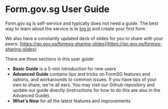 # Form.gov.sg User Guide

Form.gov.sg is self-service and typically does not need a guide. The best way to learn about the service is to [log in](https://form.gov.sg/#!/signin) and create your first form. 

We also have a constantly updated deck of slides for you to share with your peers: [https://go.gov.sg/formsg-sharing-slides](https://go.gov.sg/formsg-sharing-slides)

There are three sections in this user guide:
- **Basic Guide** is a 5-min introduction for new users 
- **Advanced Guide** contains tips and tricks on FormSG features and options, and workarounds to common issues. If you have tips of your own to share, we're all ears. You may visit our Github repository and update our guide directly (instructions for how to do this are also in the Advanced Guide).
- **What's New** for all the latest features and improvements
